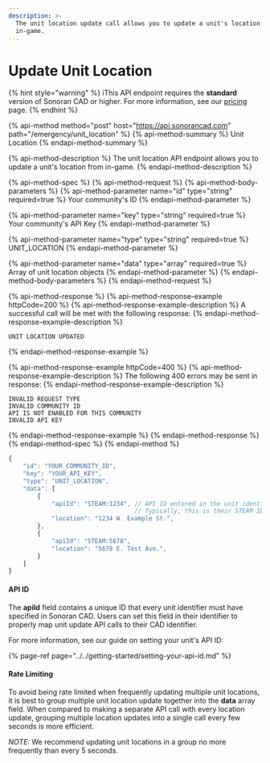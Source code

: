 ```yaml
---
description: >-
  The unit location update call allows you to update a unit's location from
  in-game.
---
```


# Update Unit Location

{% hint style="warning" %}
iThis API endpoint requires the **standard** version of Sonoran CAD or higher. For more information, see our [pricing ](../../../../pricing/faq/)page.
{% endhint %}

{% api-method method="post" host="https://api.sonorancad.com" path="/emergency/unit\_location" %}
{% api-method-summary %}
Unit Location
{% endapi-method-summary %}

{% api-method-description %}
The unit location API endpoint allows you to update a unit's location from in-game.
{% endapi-method-description %}

{% api-method-spec %}
{% api-method-request %}
{% api-method-body-parameters %}
{% api-method-parameter name="id" type="string" required=true %}
Your community's ID
{% endapi-method-parameter %}

{% api-method-parameter name="key" type="string" required=true %}
Your community's API Key
{% endapi-method-parameter %}

{% api-method-parameter name="type" type="string" required=true %}
UNIT\_LOCATION
{% endapi-method-parameter %}

{% api-method-parameter name="data" type="array" required=true %}
Array of unit location objects
{% endapi-method-parameter %}
{% endapi-method-body-parameters %}
{% endapi-method-request %}

{% api-method-response %}
{% api-method-response-example httpCode=200 %}
{% api-method-response-example-description %}
A successful call will be met with the following response:
{% endapi-method-response-example-description %}

```
UNIT LOCATION UPDATED
```
{% endapi-method-response-example %}

{% api-method-response-example httpCode=400 %}
{% api-method-response-example-description %}
The following 400 errors may be sent in response:
{% endapi-method-response-example-description %}

```http
INVALID REQUEST TYPE
INVALID COMMUNITY ID
API IS NOT ENABLED FOR THIS COMMUNITY
INVALID API KEY
```
{% endapi-method-response-example %}
{% endapi-method-response %}
{% endapi-method-spec %}
{% endapi-method %}

```javascript
{
    "id": "YOUR_COMMUNITY_ID",
    "key": "YOUR_API_KEY",
    "type": "UNIT_LOCATION",
    "data": [
        {
            "apiId": "STEAM:1234", // API ID entered in the unit identifiers
                                   // Typically, this is their STEAM ID
            "location": "1234 W. Example St.",
        },
        {
            "apiId": "STEAM:5678",
            "location": "5678 E. Test Ave.",
        }
    ]
}
```

#### API ID

The **apiId** field contains a unique ID that every unit identifier must have specified in Sonoran CAD. Users can set this field in their identifier to properly map unit update API calls to their CAD identifier.  
  
For more information, see our guide on setting your unit's API ID:

{% page-ref page="../../getting-started/setting-your-api-id.md" %}

#### Rate Limiting

To avoid being rate limited when frequently updating multiple unit locations, it is best to group multiple unit location update together into the **data** array field. When compared to making a separate API call with every location update, grouping multiple location updates into a single call every few seconds is more efficient.

_NOTE:_ We recommend updating unit locations in a group no more frequently than every 5 seconds.

